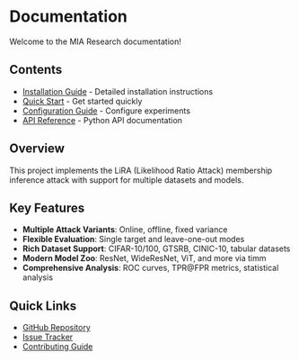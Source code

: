 # Documentation

Welcome to the MIA Research documentation!

## Contents

- [Installation Guide](installation.md) - Detailed installation instructions
- [Quick Start](quickstart.md) - Get started quickly
- [Configuration Guide](configuration.md) - Configure experiments
- [API Reference](api.md) - Python API documentation

## Overview

This project implements the LiRA (Likelihood Ratio Attack) membership inference attack with support for multiple datasets and models.

## Key Features

- **Multiple Attack Variants**: Online, offline, fixed variance
- **Flexible Evaluation**: Single target and leave-one-out modes
- **Rich Dataset Support**: CIFAR-10/100, GTSRB, CINIC-10, tabular datasets
- **Modern Model Zoo**: ResNet, WideResNet, ViT, and more via timm
- **Comprehensive Analysis**: ROC curves, TPR@FPR metrics, statistical analysis

## Quick Links

- [GitHub Repository](https://github.com/najeebjebreel/lira_analysis)
- [Issue Tracker](https://github.com/najeebjebreel/lira_analysis/issues)
- [Contributing Guide](../CONTRIBUTING.md)

